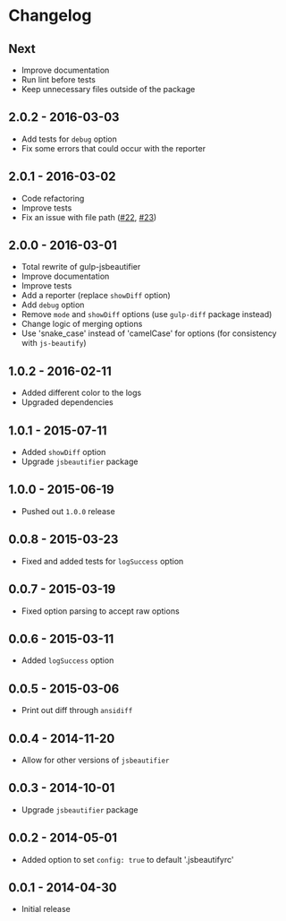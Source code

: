# Changelog

## Next
- Improve documentation
- Run lint before tests
- Keep unnecessary files outside of the package

## 2.0.2 - 2016-03-03
- Add tests for `debug` option
- Fix some errors that could occur with the reporter

## 2.0.1 - 2016-03-02
- Code refactoring
- Improve tests
- Fix an issue with file path ([#22](https://github.com/tarunc/gulp-jsbeautifier/issues/22), [#23](https://github.com/tarunc/gulp-jsbeautifier/issues/23))

## 2.0.0 - 2016-03-01
- Total rewrite of gulp-jsbeautifier
- Improve documentation
- Improve tests
- Add a reporter (replace `showDiff` option)
- Add `debug` option
- Remove `mode` and `showDiff` options (use `gulp-diff` package instead)
- Change logic of merging options
- Use 'snake_case' instead of 'camelCase' for options (for consistency with `js-beautify`)

## 1.0.2 - 2016-02-11
- Added different color to the logs
- Upgraded dependencies

## 1.0.1 - 2015-07-11
- Added `showDiff` option
- Upgrade `jsbeautifier` package

## 1.0.0 - 2015-06-19
- Pushed out `1.0.0` release

## 0.0.8 - 2015-03-23
- Fixed and added tests for `logSuccess` option

## 0.0.7 - 2015-03-19
- Fixed option parsing to accept raw options

## 0.0.6 - 2015-03-11
- Added `logSuccess` option

## 0.0.5 - 2015-03-06
- Print out diff through `ansidiff`

## 0.0.4 - 2014-11-20
- Allow for other versions of `jsbeautifier`

## 0.0.3 - 2014-10-01
- Upgrade `jsbeautifier` package

## 0.0.2 - 2014-05-01
- Added option to set `config: true` to default '.jsbeautifyrc'

## 0.0.1 - 2014-04-30
- Initial release
